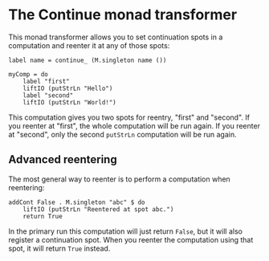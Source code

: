 The Continue monad transformer
==============================

This monad transformer allows you to set continuation spots in a
computation and reenter it at any of those spots:

    label name = continue_ (M.singleton name ())

    myComp = do
        label "first"
        liftIO (putStrLn "Hello")
        label "second"
        liftIO (putStrLn "World!")

This computation gives you two spots for reentry, "first" and "second".
If you reenter at "first", the whole computation will be run again.  If
you reenter at "second", only the second `putStrLn` computation will be
run again.


Advanced reentering
-------------------

The most general way to reenter is to perform a computation when
reentering:

    addCont False . M.singleton "abc" $ do
        liftIO (putStrLn "Reentered at spot abc.")
        return True

In the primary run this computation will just return `False`, but it
will also register a continuation spot.  When you reenter the
computation using that spot, it will return `True` instead.
